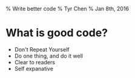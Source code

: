 % Write better code
% Tyr Chen
% Jan 8th, 2016

# What is good code?

* Don't Repeat Yourself
* Do one thing, and do it well
* Clear to readers
* Self expanative

# 
